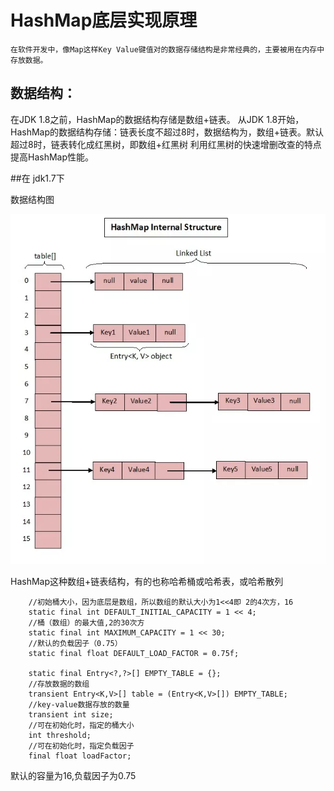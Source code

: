 # HashMap底层实现原理
	在软件开发中，像Map这样Key Value键值对的数据存储结构是非常经典的，主要被用在内存中存放数据。
## 数据结构：

在JDK 1.8之前，HashMap的数据结构存储是数组+链表。
从JDK 1.8开始，HashMap的数据结构存储：链表长度不超过8时，数据结构为，数组+链表。默认超过8时，链表转化成红黑树，即数组+红黑树
利用红黑树的快速增删改查的特点提高HashMap性能。

##在 jdk1.7下

数据结构图

![image](https://github.com/williamzhang11/fastTech/blob/master/src/main/java/com/xiu/fastTech/hashmap/image/640.jpg)

HashMap这种数组+链表结构，有的也称哈希桶或哈希表，或哈希散列
```
    //初始桶大小，因为底层是数组，所以数组的默认大小为1<<4即 2的4次方，16
    static final int DEFAULT_INITIAL_CAPACITY = 1 << 4; 
	//桶（数组）的最大值,2的30次方
    static final int MAXIMUM_CAPACITY = 1 << 30;
 	//默认的负载因子（0.75）
    static final float DEFAULT_LOAD_FACTOR = 0.75f;
 	
    static final Entry<?,?>[] EMPTY_TABLE = {};
	//存放数据的数组
    transient Entry<K,V>[] table = (Entry<K,V>[]) EMPTY_TABLE;
	//key-value数据存放的数量
    transient int size;
	//可在初始化时，指定的桶大小
    int threshold;
	//可在初始化时，指定负载因子
    final float loadFactor;
```
默认的容量为16,负载因子为0.75

































